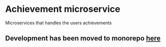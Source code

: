 # Achievement microservice

Microservices that handles the users achievements

## Development has been moved to monorepo [here](https://github.com/allegro-quiz/allegro-quiz-app)
